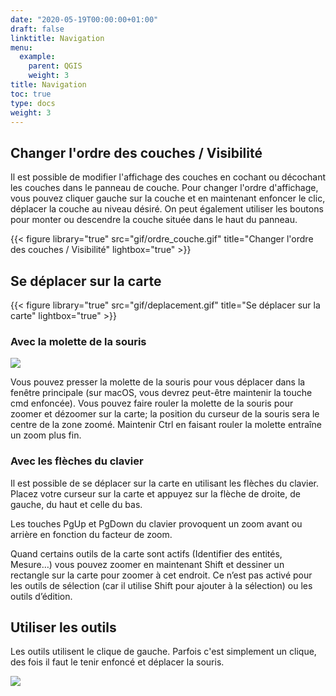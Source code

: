 ```yaml
---
date: "2020-05-19T00:00:00+01:00"
draft: false
linktitle: Navigation
menu:
  example:
    parent: QGIS
    weight: 3
title: Navigation
toc: true
type: docs
weight: 3
---
```

## Changer l'ordre des couches / Visibilité

Il est possible de modifier l'affichage des couches en cochant ou décochant les couches dans le panneau de couche. Pour changer l'ordre d'affichage, vous pouvez cliquer gauche sur la couche et en maintenant enfoncer le clic, déplacer la couche au niveau désiré. On peut également utiliser les boutons pour monter ou descendre la couche située dans le haut du panneau.



{{< figure library="true" src="gif/ordre_couche.gif" title="Changer l'ordre des couches / Visibilité" lightbox="true" >}}

## Se déplacer sur la carte


{{< figure library="true" src="gif/deplacement.gif" title="Se déplacer sur la carte" lightbox="true" >}}

### Avec la molette de la souris

![](/img/gif/Click-and-Drag-Middle-Button.gif)

Vous pouvez presser la molette de la souris pour vous déplacer dans la fenêtre principale (sur macOS, vous devrez peut-être maintenir la touche cmd enfoncée). Vous pouvez faire rouler la molette de la souris pour zoomer et dézoomer sur la carte; la position du curseur de la souris sera le centre de la zone zoomé. Maintenir Ctrl en faisant rouler la molette entraîne un zoom plus fin.

### Avec les flèches du clavier

Il est possible de se déplacer sur la carte en utilisant les flèches du clavier. Placez votre curseur sur la carte et appuyez sur la flèche de droite, de gauche, du haut et celle du bas.


Les touches PgUp et PgDown du clavier provoquent un zoom avant ou arrière en fonction du facteur de zoom. 

Quand certains outils de la carte sont actifs (Identifier des entités, Mesure…) vous pouvez zoomer en maintenant Shift et dessiner un rectangle sur la carte pour zoomer à cet endroit. Ce n’est pas activé pour les outils de sélection (car il utilise Shift pour ajouter à la sélection) ou les outils d’édition.





## Utiliser les outils

Les outils utilisent le clique de gauche. Parfois c'est simplement un clique, des fois il faut le tenir enfoncé et déplacer la souris.

![](/img/gif/Click-and-Drag-Left-Button.gif)




